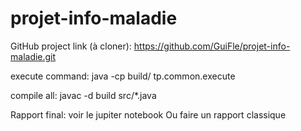 # projet-info-maladie

GitHub project link (à cloner):
https://github.com/GuiFle/projet-info-maladie.git

execute command:
java -cp build/ tp.common.execute

compile all:
javac -d build src/*.java


Rapport final:
voir le jupiter notebook
Ou faire un rapport classique